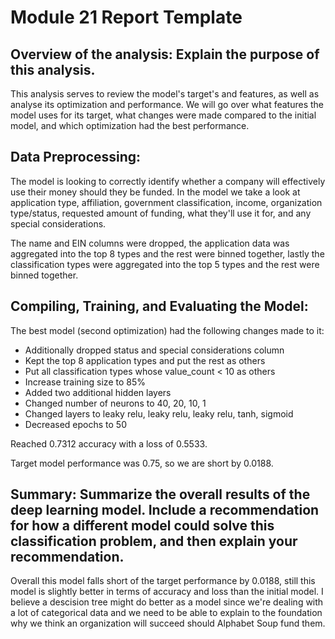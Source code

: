 # Module 21 Report Template

## Overview of the analysis: Explain the purpose of this analysis.

This analysis serves to review the model's target's and features, as well as analyse its optimization and performance. We will go over what features the model uses for its target, what changes were made compared to the initial model, and which optimization had the best performance.


## Data Preprocessing:

The model is looking to correctly identify whether a company will effectively use their money should they be funded. In the model we take a look at application type, affiliation, government classification, income, organization type/status, requested amount of funding, what they'll use it for, and any special considerations.

The name and EIN columns were dropped, the application data was aggregated into the top 8 types and the rest were binned together, lastly the classification types were aggregated into the top 5 types and the rest were binned together.


## Compiling, Training, and Evaluating the Model:

The best model (second optimization) had the following changes made to it:
- Additionally dropped status and special considerations column
- Kept the top 8 application types and put the rest as others
- Put all classification types whose value_count < 10 as others
- Increase training size to 85%
- Added two additional hidden layers
- Changed number of neurons to 40, 20, 10, 1
- Changed layers to leaky relu, leaky relu, leaky relu, tanh, sigmoid
- Decreased epochs to 50

Reached 0.7312 accuracy with a loss of 0.5533.

Target model performance was 0.75, so we are short by 0.0188.


## Summary: Summarize the overall results of the deep learning model. Include a recommendation for how a different model could solve this classification problem, and then explain your recommendation.

Overall this model falls short of the target performance by 0.0188, still this model is slightly better in terms of accuracy and loss than the initial model. I believe a descision tree might do better as a model since we're dealing with a lot of categorical data and we need to be able to explain to the foundation why we think an organization will succeed should Alphabet Soup fund them.